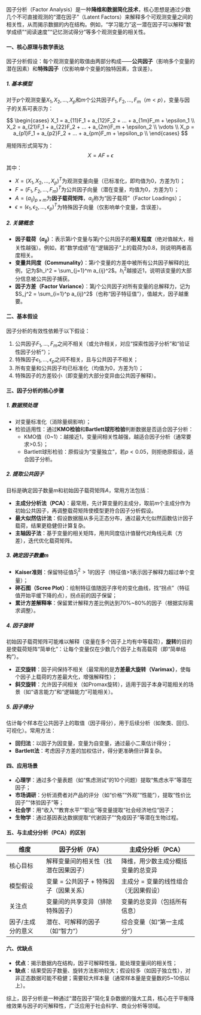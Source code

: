 因子分析（Factor Analysis）是一种**降维和数据简化技术**，核心思想是通过少数几个不可直接观测的“潜在因子”（Latent Factors）来解释多个可观测变量之间的相关性，从而揭示数据的内在结构。例如，“学习能力”这一潜在因子可以解释“数学成绩”“阅读速度”“记忆测试得分”等多个观测变量的相关性。


#### 一、核心原理与数学表达
因子分析假设：每个观测变量的取值由两部分构成——**公共因子**（影响多个变量的潜在因素）和**特殊因子**（仅影响单个变量的独特因素，含误差）。

##### 1. 基本模型
对于$p$个观测变量$X_1, X_2, ..., X_p$和$m$个公共因子$F_1, F_2, ..., F_m$（$m < p$），变量与因子的关系可表示为：

$$
\begin{cases}
X_1 = a_{11}F_1 + a_{12}F_2 + ... + a_{1m}F_m + \epsilon_1 \\
X_2 = a_{21}F_1 + a_{22}F_2 + ... + a_{2m}F_m + \epsilon_2 \\
\vdots \\
X_p = a_{p1}F_1 + a_{p2}F_2 + ... + a_{pm}F_m + \epsilon_p \\
\end{cases}
$$

用矩阵形式简写为：  
$$X = AF + \epsilon$$  

其中：  
- $X = (X_1, X_2, ..., X_p)^T$为观测变量向量（已标准化，即均值为0，方差为1）；  
- $F = (F_1, F_2, ..., F_m)^T$为公共因子向量（潜在变量，均值为0，方差为1）；  
- $A = (a_{ij})_{p \times m}$为**因子载荷矩阵**，$a_{ij}$称为“因子载荷”（Factor Loadings）；  
- $\epsilon = (\epsilon_1, \epsilon_2, ..., \epsilon_p)^T$为特殊因子向量（仅影响单个变量，含误差）。  


##### 2. 关键概念
- **因子载荷（$a_{ij}$）**：表示第$i$个变量与第$j$个公共因子的**相关程度**（绝对值越大，相关性越强）。例如，若“数学成绩”在“逻辑因子”上的载荷为0.8，则说明两者高度相关。  
- **变量共同度（Communality）**：第$i$个变量的方差中被所有公共因子解释的比例，记为$h_i^2 = \sum_{j=1}^m a_{ij}^2$。$h_i^2$越接近1，说明该变量的大部分信息被公共因子捕获。  
- **因子方差（Factor Variance）**：第$j$个公共因子对所有变量的总解释力，记为$S_j^2 = \sum_{i=1}^p a_{ij}^2$（也称“因子特征值”），值越大，因子越重要。  


#### 二、基本假设
因子分析的有效性依赖于以下假设：  
1. 公共因子$F_1, ..., F_m$之间不相关（或允许相关，对应“探索性因子分析”和“验证性因子分析”）；  
2. 特殊因子$\epsilon_1, ..., \epsilon_p$之间不相关，且与公共因子不相关；  
3. 所有变量和公共因子均已标准化（均值为0，方差为1）；  
4. 特殊因子的方差较小（即变量的大部分变异由公共因子解释）。  


#### 三、因子分析的核心步骤
##### 1. 数据预处理
- 对变量标准化（消除量纲影响）；  
- 检验适用性：通过**KMO检验**和**Bartlett球形检验**判断数据是否适合因子分析：  
  - KMO值（0~1）：越接近1，变量间相关性越强，越适合因子分析（通常要求>0.5）；  
  - Bartlett球形检验：原假设为“变量独立”，若$p<0.05$，则拒绝原假设，适合因子分析。  


##### 2. 提取公共因子
目标是确定因子数量$m$和初始因子载荷矩阵$A$，常用方法包括：  
- **主成分分析法（PCA）**：最常用，先计算变量的主成分，取前$m$个主成分作为初始公共因子，再调整载荷矩阵使模型更符合因子分析假设。  
- **最大似然估计法**：假设数据服从多元正态分布，通过最大化似然函数估计因子载荷，结果更稳健但计算复杂。  
- **主轴因子法**：基于变量的相关矩阵，用共同度估计值替代对角线元素（方差），迭代优化载荷矩阵。  


##### 3. 确定因子数量$m$
- **Kaiser准则**：保留特征值$S_j^2 > 1$的因子（特征值>1表示因子解释力超过单个变量）；  
- **碎石图（Scree Plot）**：绘制特征值随因子序号的变化曲线，找“拐点”（特征值开始平缓下降的点），拐点前的因子保留；  
- **累计方差解释率**：保留累计解释方差比例达到70%~80%的因子（根据实际需求调整）。  


##### 4. 因子旋转
初始因子载荷矩阵可能难以解释（变量在多个因子上均有中等载荷），**旋转**的目的是使载荷矩阵“简单化”：让每个变量仅在少数几个因子上有高载荷（即“简单结构”）。  

- **正交旋转**：因子间保持不相关（最常用的是**方差最大旋转（Varimax）**，使每个因子上载荷的方差最大化，增强解释性）；  
- **斜交旋转**：允许因子间相关（如Promax旋转），适用于因子本身可能相关的场景（如“语言能力”和“逻辑能力”可能相关）。  


##### 5. 因子得分
估计每个样本在公共因子上的取值（因子得分），用于后续分析（如聚类、回归、可视化）。常用方法：  
- **回归法**：以因子为因变量，变量为自变量，通过最小二乘估计得分；  
- **Bartlett法**：考虑因子方差的加权估计，得分更准确但计算复杂。  


#### 四、应用场景
- **心理学**：通过多个量表题（如“焦虑测试”的10个问题）提取“焦虑水平”等潜在因子；  
- **市场调研**：分析消费者对产品的评分（如“价格”“外观”“性能”），提取“性价比因子”“体验因子”等；  
- **社会学**：用“收入”“教育水平”“职业”等变量提取“社会经济地位”因子；  
- **生物学**：通过基因表达数据提取“代谢因子”“免疫因子”等潜在生物过程。  


#### 五、与主成分分析（PCA）的区别
| 维度                | 因子分析（FA）                          | 主成分分析（PCA）                      |
|---------------------|-----------------------------------------|---------------------------------------|
| 核心目标            | 解释变量间的相关性（找潜在因果因子）    | 降维，用少数主成分概括变量的总变异    |
| 模型假设            | 变量 = 公共因子 + 特殊因子（因果关系）  | 主成分 = 变量的线性组合（无因果假设）  |
| 关注点              | 变量间的共享变异（排除特殊因子）        | 变量的总变异（包括所有信息）          |
| 因子/主成分的意义   | 潜在、可解释的因子（如“智力”）          | 综合变量（如“第一主成分”）            |


#### 六、优缺点
- **优点**：揭示数据内在结构，因子可解释性强，能处理变量间的相关性；  
- **缺点**：结果受因子数量、旋转方法影响较大；假设较多（如因子独立性），对非正态数据可能不稳健；需要较大样本量（通常样本量是变量数的5~10倍以上）。  


综上，因子分析是一种通过“潜在因子”简化复杂数据的强大工具，核心在于平衡降维效果与因子的可解释性，广泛应用于社会科学、商业分析等领域。